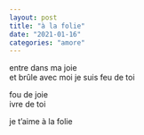 ```yaml
---
layout: post
title: "à la folie"
date: "2021-01-16"
categories: "amore"
---
```


entre dans ma joie  
et brûle avec moi 
je suis feu de toi  
 
fou de joie  
ivre de toi  

je t’aime à la folie
